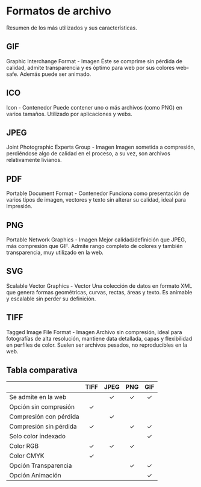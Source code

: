 # Formatos de archivo

Resumen de los más utilizados y sus características.

## GIF

Graphic Interchange Format - Imagen
Éste se comprime sin pérdida de calidad, admite transparencia y es óptimo para web por sus colores web-safe. Además puede ser animado.

## ICO

Icon - Contenedor
Puede contener uno o más archivos (como PNG) en varios tamaños. Utilizado por aplicaciones y webs.

## JPEG

Joint Photographic Experts Group - Imagen
Imagen sometida a compresión, perdiéndose algo de calidad en el proceso, a su vez, son archivos relativamente livianos.

## PDF

Portable Document Format - Contenedor
Funciona como presentación de varios tipos de imagen, vectores y texto sin alterar su calidad, ideal para impresión.

## PNG

Portable Network Graphics - Imagen
Mejor calidad/definición que JPEG, más compresión que GIF. Admite rango completo de colores y también transparencia, muy utilizado en la web.

## SVG

Scalable Vector Graphics - Vector
Una colección de datos en formato XML que genera formas geométricas, curvas, rectas, áreas y texto. Es animable y escalable sin perder su definición.

## TIFF

Tagged Image File Format - Imagen
Archivo sin compresión, ideal para fotografías de alta resolución, mantiene data detallada, capas y flexibilidad en perfiles de color. Suelen ser archivos pesados, no reproducibles en la web.

## Tabla comparativa

||TIFF|JPEG|PNG|GIF
-|:-:|:-:|:-:|:-:
Se admite en la web||✓|✓|✓
Opción sin compresión|✓
Compresión con pérdida||✓
Compresión sin pérdida|✓||✓|✓
Solo color indexado||||✓
Color RGB|✓|✓|✓
Color CMYK|✓
Opción Transparencia|||✓|✓
Opción Animación||||✓
